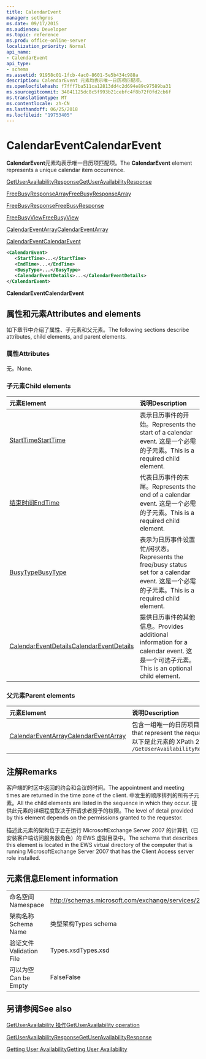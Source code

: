 ```yaml
---
title: CalendarEvent
manager: sethgros
ms.date: 09/17/2015
ms.audience: Developer
ms.topic: reference
ms.prod: office-online-server
localization_priority: Normal
api_name:
- CalendarEvent
api_type:
- schema
ms.assetid: 91958c01-1fcb-4ac0-8601-5e5b434c988a
description: CalendarEvent 元素均表示唯一日历项匹配项。
ms.openlocfilehash: f7fff7ba511ca12813dd4c2d694e89c97589ba31
ms.sourcegitcommit: 34041125dc8c5f993b21cebfc4f8b72f0fd2cb6f
ms.translationtype: MT
ms.contentlocale: zh-CN
ms.lasthandoff: 06/25/2018
ms.locfileid: "19753405"
---
```

# <a name="calendarevent"></a><span data-ttu-id="50b6e-103">CalendarEvent</span><span class="sxs-lookup"><span data-stu-id="50b6e-103">CalendarEvent</span></span>

<span data-ttu-id="50b6e-104">**CalendarEvent**元素均表示唯一日历项匹配项。</span><span class="sxs-lookup"><span data-stu-id="50b6e-104">The **CalendarEvent** element represents a unique calendar item occurrence.</span></span> 
  
[<span data-ttu-id="50b6e-105">GetUserAvailabilityResponse</span><span class="sxs-lookup"><span data-stu-id="50b6e-105">GetUserAvailabilityResponse</span></span>](getuseravailabilityresponse.md)
  
[<span data-ttu-id="50b6e-106">FreeBusyResponseArray</span><span class="sxs-lookup"><span data-stu-id="50b6e-106">FreeBusyResponseArray</span></span>](freebusyresponsearray.md)
  
[<span data-ttu-id="50b6e-107">FreeBusyResponse</span><span class="sxs-lookup"><span data-stu-id="50b6e-107">FreeBusyResponse</span></span>](freebusyresponse.md)
  
[<span data-ttu-id="50b6e-108">FreeBusyView</span><span class="sxs-lookup"><span data-stu-id="50b6e-108">FreeBusyView</span></span>](freebusyview.md)
  
[<span data-ttu-id="50b6e-109">CalendarEventArray</span><span class="sxs-lookup"><span data-stu-id="50b6e-109">CalendarEventArray</span></span>](calendareventarray.md)
  
[<span data-ttu-id="50b6e-110">CalendarEvent</span><span class="sxs-lookup"><span data-stu-id="50b6e-110">CalendarEvent</span></span>](calendarevent.md)
  
```xml
<CalendarEvent>
   <StartTime>...</StartTime>
   <EndTime>...</EndTime>
   <BusyType>...</BusyType>
   <CalendarEventDetails>...</CalendarEventDetails>
</CalendarEvent>
```

 <span data-ttu-id="50b6e-111">**CalendarEvent**</span><span class="sxs-lookup"><span data-stu-id="50b6e-111">**CalendarEvent**</span></span>
## <a name="attributes-and-elements"></a><span data-ttu-id="50b6e-112">属性和元素</span><span class="sxs-lookup"><span data-stu-id="50b6e-112">Attributes and elements</span></span>

<span data-ttu-id="50b6e-113">如下章节中介绍了属性、子元素和父元素。</span><span class="sxs-lookup"><span data-stu-id="50b6e-113">The following sections describe attributes, child elements, and parent elements.</span></span>
  
### <a name="attributes"></a><span data-ttu-id="50b6e-114">属性</span><span class="sxs-lookup"><span data-stu-id="50b6e-114">Attributes</span></span>

<span data-ttu-id="50b6e-115">无。</span><span class="sxs-lookup"><span data-stu-id="50b6e-115">None.</span></span>
  
### <a name="child-elements"></a><span data-ttu-id="50b6e-116">子元素</span><span class="sxs-lookup"><span data-stu-id="50b6e-116">Child elements</span></span>

|<span data-ttu-id="50b6e-117">**元素**</span><span class="sxs-lookup"><span data-stu-id="50b6e-117">**Element**</span></span>|<span data-ttu-id="50b6e-118">**说明**</span><span class="sxs-lookup"><span data-stu-id="50b6e-118">**Description**</span></span>|
|:-----|:-----|
|[<span data-ttu-id="50b6e-119">StartTime</span><span class="sxs-lookup"><span data-stu-id="50b6e-119">StartTime</span></span>](starttime.md) <br/> |<span data-ttu-id="50b6e-120">表示日历事件的开始。</span><span class="sxs-lookup"><span data-stu-id="50b6e-120">Represents the start of a calendar event.</span></span> <span data-ttu-id="50b6e-121">这是一个必需的子元素。</span><span class="sxs-lookup"><span data-stu-id="50b6e-121">This is a required child element.</span></span>  <br/> |
|[<span data-ttu-id="50b6e-122">结束时间</span><span class="sxs-lookup"><span data-stu-id="50b6e-122">EndTime</span></span>](endtime.md) <br/> |<span data-ttu-id="50b6e-123">代表日历事件的末尾。</span><span class="sxs-lookup"><span data-stu-id="50b6e-123">Represents the end of a calendar event.</span></span> <span data-ttu-id="50b6e-124">这是一个必需的子元素。</span><span class="sxs-lookup"><span data-stu-id="50b6e-124">This is a required child element.</span></span>  <br/> |
|[<span data-ttu-id="50b6e-125">BusyType</span><span class="sxs-lookup"><span data-stu-id="50b6e-125">BusyType</span></span>](busytype.md) <br/> |<span data-ttu-id="50b6e-126">表示为日历事件设置忙/闲状态。</span><span class="sxs-lookup"><span data-stu-id="50b6e-126">Represents the free/busy status set for a calendar event.</span></span> <span data-ttu-id="50b6e-127">这是一个必需的子元素。</span><span class="sxs-lookup"><span data-stu-id="50b6e-127">This is a required child element.</span></span>  <br/> |
|[<span data-ttu-id="50b6e-128">CalendarEventDetails</span><span class="sxs-lookup"><span data-stu-id="50b6e-128">CalendarEventDetails</span></span>](calendareventdetails.md) <br/> |<span data-ttu-id="50b6e-129">提供日历事件的其他信息。</span><span class="sxs-lookup"><span data-stu-id="50b6e-129">Provides additional information for a calendar event.</span></span> <span data-ttu-id="50b6e-130">这是一个可选子元素。</span><span class="sxs-lookup"><span data-stu-id="50b6e-130">This is an optional child element.</span></span>  <br/> |
   
### <a name="parent-elements"></a><span data-ttu-id="50b6e-131">父元素</span><span class="sxs-lookup"><span data-stu-id="50b6e-131">Parent elements</span></span>

|<span data-ttu-id="50b6e-132">**元素**</span><span class="sxs-lookup"><span data-stu-id="50b6e-132">**Element**</span></span>|<span data-ttu-id="50b6e-133">**说明**</span><span class="sxs-lookup"><span data-stu-id="50b6e-133">**Description**</span></span>|
|:-----|:-----|
|[<span data-ttu-id="50b6e-134">CalendarEventArray</span><span class="sxs-lookup"><span data-stu-id="50b6e-134">CalendarEventArray</span></span>](calendareventarray.md) <br/> |<span data-ttu-id="50b6e-135">包含一组唯一的日历项目事件表示所请求的用户的可用性。</span><span class="sxs-lookup"><span data-stu-id="50b6e-135">Contains a set of unique calendar item occurrences that represent the requested user's availability.</span></span>  <br/> <span data-ttu-id="50b6e-136">以下是此元素的 XPath 2.0 表达式：</span><span class="sxs-lookup"><span data-stu-id="50b6e-136">The following is the XPath 2.0 expression to this element:</span></span>  <br/>  `/GetUserAvailabilityResponse/FreeBusyResponseArray/FreeBusyResponse/FreeBusyView/CalendarEventArray` <br/> |
   
## <a name="remarks"></a><span data-ttu-id="50b6e-137">注解</span><span class="sxs-lookup"><span data-stu-id="50b6e-137">Remarks</span></span>

<span data-ttu-id="50b6e-138">客户端的时区中返回的约会和会议的时间。</span><span class="sxs-lookup"><span data-stu-id="50b6e-138">The appointment and meeting times are returned in the time zone of the client.</span></span> <span data-ttu-id="50b6e-139">中发生的顺序排列的所有子元素。</span><span class="sxs-lookup"><span data-stu-id="50b6e-139">All the child elements are listed in the sequence in which they occur.</span></span> <span data-ttu-id="50b6e-140">提供此元素的详细程度取决于所请求者授予的权限。</span><span class="sxs-lookup"><span data-stu-id="50b6e-140">The level of detail provided by this element depends on the permissions granted to the requestor.</span></span>
  
<span data-ttu-id="50b6e-141">描述此元素的架构位于正在运行 MicrosoftExchange Server 2007 的计算机（已安装客户端访问服务器角色）的 EWS 虚拟目录中。</span><span class="sxs-lookup"><span data-stu-id="50b6e-141">The schema that describes this element is located in the EWS virtual directory of the computer that is running MicrosoftExchange Server 2007 that has the Client Access server role installed.</span></span>
  
## <a name="element-information"></a><span data-ttu-id="50b6e-142">元素信息</span><span class="sxs-lookup"><span data-stu-id="50b6e-142">Element information</span></span>

|||
|:-----|:-----|
|<span data-ttu-id="50b6e-143">命名空间</span><span class="sxs-lookup"><span data-stu-id="50b6e-143">Namespace</span></span>  <br/> |http://schemas.microsoft.com/exchange/services/2006/types  <br/> |
|<span data-ttu-id="50b6e-144">架构名称</span><span class="sxs-lookup"><span data-stu-id="50b6e-144">Schema Name</span></span>  <br/> |<span data-ttu-id="50b6e-145">类型架构</span><span class="sxs-lookup"><span data-stu-id="50b6e-145">Types schema</span></span>  <br/> |
|<span data-ttu-id="50b6e-146">验证文件</span><span class="sxs-lookup"><span data-stu-id="50b6e-146">Validation File</span></span>  <br/> |<span data-ttu-id="50b6e-147">Types.xsd</span><span class="sxs-lookup"><span data-stu-id="50b6e-147">Types.xsd</span></span>  <br/> |
|<span data-ttu-id="50b6e-148">可以为空</span><span class="sxs-lookup"><span data-stu-id="50b6e-148">Can be Empty</span></span>  <br/> |<span data-ttu-id="50b6e-149">False</span><span class="sxs-lookup"><span data-stu-id="50b6e-149">False</span></span>  <br/> |
   
## <a name="see-also"></a><span data-ttu-id="50b6e-150">另请参阅</span><span class="sxs-lookup"><span data-stu-id="50b6e-150">See also</span></span>



[<span data-ttu-id="50b6e-151">GetUserAvailability 操作</span><span class="sxs-lookup"><span data-stu-id="50b6e-151">GetUserAvailability operation</span></span>](getuseravailability-operation.md)
  
[<span data-ttu-id="50b6e-152">GetUserAvailabilityResponse</span><span class="sxs-lookup"><span data-stu-id="50b6e-152">GetUserAvailabilityResponse</span></span>](getuseravailabilityresponse.md)


[<span data-ttu-id="50b6e-153">Getting User Availability</span><span class="sxs-lookup"><span data-stu-id="50b6e-153">Getting User Availability</span></span>](http://msdn.microsoft.com/library/d4133fcb-9b0f-4e6b-aadf-a389da83516a%28Office.15%29.aspx)

